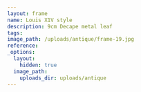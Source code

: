 ```yaml
---
layout: frame
name: Louis X1V style
description: 9cm Decape metal leaf
tags:
image_path: /uploads/antique/frame-19.jpg
reference:
_options:
  layout:
    hidden: true
  image_path:
    uploads_dir: uploads/antique
---
```

